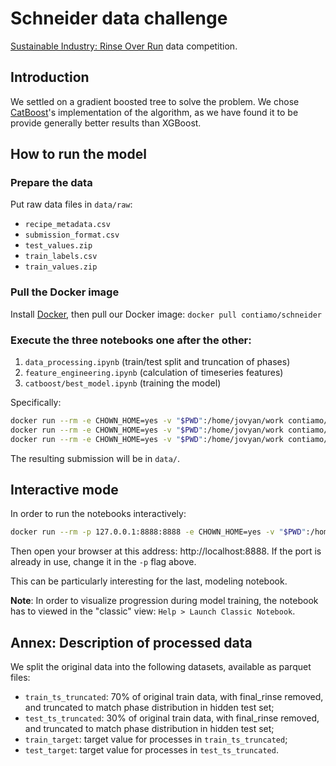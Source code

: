 # Schneider data challenge

[Sustainable Industry: Rinse Over Run](https://www.drivendata.org/competitions/56/)
data competition.

## Introduction

We settled on a gradient boosted tree to solve the problem. We chose [CatBoost](https://catboost.ai/)'s implementation of the algorithm, as we have found it to be provide generally better results than XGBoost.

## How to run the model

### Prepare the data

Put raw data files in `data/raw`:
* `recipe_metadata.csv`
* `submission_format.csv`
* `test_values.zip`
* `train_labels.csv`
* `train_values.zip`

### Pull the Docker image

Install [Docker](https://www.docker.com/), then pull our Docker image: `docker pull contiamo/schneider`

### Execute the three notebooks one after the other:
1. `data_processing.ipynb` (train/test split and truncation of phases)
1. `feature_engineering.ipynb` (calculation of timeseries features)
1. `catboost/best_model.ipynb` (training the model)

Specifically:

```bash
docker run --rm -e CHOWN_HOME=yes -v "$PWD":/home/jovyan/work contiamo/schneider papermill /home/jovyan/work/notebooks/data_processing.ipynb /home/jovyan/work/notebooks/data_processing.output.ipynb
docker run --rm -e CHOWN_HOME=yes -v "$PWD":/home/jovyan/work contiamo/schneider papermill /home/jovyan/work/notebooks/feature_engineering.ipynb /home/jovyan/work/notebooks/feature_engineering.output.ipynb
docker run --rm -e CHOWN_HOME=yes -v "$PWD":/home/jovyan/work contiamo/schneider papermill /home/jovyan/work/notebooks/catboost/best_model.ipynb /home/jovyan/work/notebooks/catboost/best_model.output.ipynb
```

The resulting submission will be in `data/`.

## Interactive mode

In order to run the notebooks interactively:

```bash
docker run --rm -p 127.0.0.1:8888:8888 -e CHOWN_HOME=yes -v "$PWD":/home/jovyan/work contiamo/schneider jupyter lab --NotebookApp.token=''
```

Then open your browser at this address: http://localhost:8888. If the port is already in use, change it in the `-p` flag above.

This can be particularly interesting for the last, modeling notebook.

**Note**: In order to visualize progression during model training, the notebook has to viewed in the "classic" view: `Help > Launch Classic Notebook`.


## Annex: Description of processed data

We split the original data into the following datasets, available as parquet files:
* `train_ts_truncated`: 70% of original train data, with final_rinse removed, and truncated to match phase distribution in hidden test set;
* `test_ts_truncated`: 30% of original train data, with final_rinse removed, and truncated to match phase distribution in hidden test set;
* `train_target`: target value for processes in `train_ts_truncated`;
* `test_target`: target value for processes in `test_ts_truncated`.
